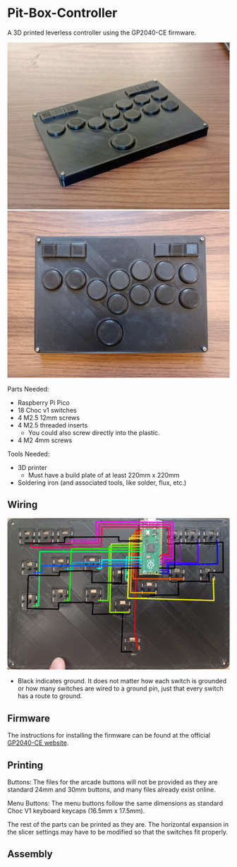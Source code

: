 # Pit-Box-Controller
A 3D printed leverless controller using the GP2040-CE firmware.

![PitBox_Photo](/pictures/PitBox_Photo1.jpg)
![PitBox_Photo](/pictures/PitBox_Photo2.jpg)

Parts Needed:
- Raspberry Pi Pico 
- 18 Choc v1 switches
- 4 M2.5 12mm screws
- 4 M2.5 threaded inserts
    - You could also screw directly into the plastic.
- 4 M2 4mm screws

Tools Needed:
- 3D printer
    - Must have a build plate of at least 220mm x 220mm
- Soldering iron (and associated tools, like solder, flux, etc.)

## Wiring
![Wiring_Guide](/pictures/Wiring_Guide.jpg)
- Black indicates ground. It does not matter how each switch is grounded or how many switches are wired to a ground pin, just that every switch has a route to ground.

## Firmware
The instructions for installing the firmware can be found at the official [GP2040-CE website](https://gp2040-ce.info/installation/).

## Printing
Buttons:
The files for the arcade buttons will not be provided as they are standard 24mm and 30mm buttons, and many files already exist online.

Menu Buttons: 
The menu buttons follow the same dimensions as standard Choc V1 keyboard keycaps (16.5mm x 17.5mm).

The rest of the parts can be printed as they are. The horizontal expansion in the slicer settings may have to be modified so that the switches fit properly.

## Assembly
